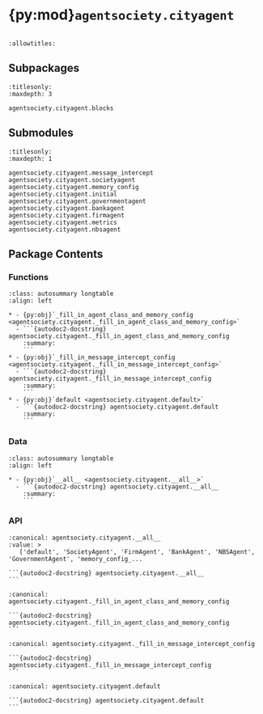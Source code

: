# {py:mod}`agentsociety.cityagent`

```{py:module} agentsociety.cityagent
```

```{autodoc2-docstring} agentsociety.cityagent
:allowtitles:
```

## Subpackages

```{toctree}
:titlesonly:
:maxdepth: 3

agentsociety.cityagent.blocks
```

## Submodules

```{toctree}
:titlesonly:
:maxdepth: 1

agentsociety.cityagent.message_intercept
agentsociety.cityagent.societyagent
agentsociety.cityagent.memory_config
agentsociety.cityagent.initial
agentsociety.cityagent.governmentagent
agentsociety.cityagent.bankagent
agentsociety.cityagent.firmagent
agentsociety.cityagent.metrics
agentsociety.cityagent.nbsagent
```

## Package Contents

### Functions

````{list-table}
:class: autosummary longtable
:align: left

* - {py:obj}`_fill_in_agent_class_and_memory_config <agentsociety.cityagent._fill_in_agent_class_and_memory_config>`
  - ```{autodoc2-docstring} agentsociety.cityagent._fill_in_agent_class_and_memory_config
    :summary:
    ```
* - {py:obj}`_fill_in_message_intercept_config <agentsociety.cityagent._fill_in_message_intercept_config>`
  - ```{autodoc2-docstring} agentsociety.cityagent._fill_in_message_intercept_config
    :summary:
    ```
* - {py:obj}`default <agentsociety.cityagent.default>`
  - ```{autodoc2-docstring} agentsociety.cityagent.default
    :summary:
    ```
````

### Data

````{list-table}
:class: autosummary longtable
:align: left

* - {py:obj}`__all__ <agentsociety.cityagent.__all__>`
  - ```{autodoc2-docstring} agentsociety.cityagent.__all__
    :summary:
    ```
````

### API

````{py:data} __all__
:canonical: agentsociety.cityagent.__all__
:value: >
   ['default', 'SocietyAgent', 'FirmAgent', 'BankAgent', 'NBSAgent', 'GovernmentAgent', 'memory_config_...

```{autodoc2-docstring} agentsociety.cityagent.__all__
```

````

````{py:function} _fill_in_agent_class_and_memory_config(self: agentsociety.configs.AgentConfig)
:canonical: agentsociety.cityagent._fill_in_agent_class_and_memory_config

```{autodoc2-docstring} agentsociety.cityagent._fill_in_agent_class_and_memory_config
```
````

````{py:function} _fill_in_message_intercept_config(self: agentsociety.configs.MessageInterceptConfig) -> agentsociety.configs.MessageInterceptConfig
:canonical: agentsociety.cityagent._fill_in_message_intercept_config

```{autodoc2-docstring} agentsociety.cityagent._fill_in_message_intercept_config
```
````

````{py:function} default(config: agentsociety.configs.Config) -> agentsociety.configs.Config
:canonical: agentsociety.cityagent.default

```{autodoc2-docstring} agentsociety.cityagent.default
```
````
